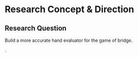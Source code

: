 # Research Concept & Direction

## Research Question&#x20;

Build a more accurate hand evaluator for the game of bridge.&#x20;

.